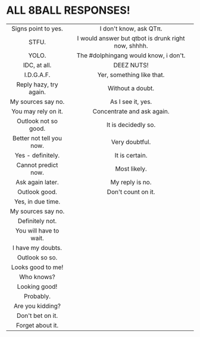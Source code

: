 ALL 8BALL RESPONSES!
====================
| | |
|:---------------------------------------------------:|:---------------------------------------------------:|
|Signs point to yes.|I don't know, ask QTπ.|
|STFU.|I would answer but qtbot is drunk right now, shhhh.|
|YOLO.|The #dolphingang would know, i don't.|
|IDC, at all.|DEEZ NUTS!|
|I.D.G.A.F.|Yer, something like that.|
|Reply hazy, try again.|Without a doubt.|
|My sources say no.|As I see it, yes.|
|You may rely on it.|Concentrate and ask again.|
|Outlook not so good.|It is decidedly so.|
|Better not tell you now.|Very doubtful.|
|Yes - definitely.|It is certain.|
|Cannot predict now.|Most likely.|
|Ask again later.|My reply is no.|
|Outlook good.|Don't count on it.|
|Yes, in due time.|
|My sources say no.|
|Definitely not.|
|You will have to wait.|
|I have my doubts.|
|Outlook so so.|
|Looks good to me!|
|Who knows?|
|Looking good!|
|Probably.|
|Are you kidding?|
|Don't bet on it.|
|Forget about it.|
